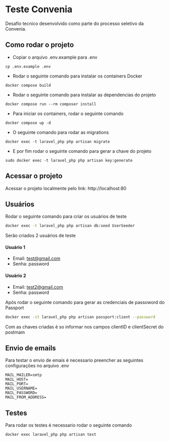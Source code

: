 # Teste Convenia

Desafio tecnico desenvolvido como parte do processo seletivo da Convenia.

## Como rodar o projeto

- Copiar o arquivo .env.example para .env
```console
cp .env.example .env
```

- Rodar o seguinte comando para instalar os containers Docker
```console
docker compose build
```

- Rodar o seguinte comando para instalar as dependencias do projeto
```console
docker compose run --rm composer install 
```

- Para iniciar os containers, rodar o seguinte comando
```console
docker compose up -d
```

- O seguinte comando para rodar as migrations
```console
docker exec -t laravel_php php artisan migrate
```

- E por fim rodar o seguinte comando para gerar a chave do projeto
```console
sudo docker exec -t laravel_php php artisan key:generate
```

## Acessar o projeto

Acessar o projeto localmente pelo link: http://localhost:80

## Usuários

Rodar o seguinte comando para criar os usuários de teste

```bash
docker exec -t laravel_php php artisan db:seed UserSeeder
```
Serão criados 2 usuários de teste

#### Usuário 1
- Email: test@gmail.com
- Senha: password

#### Usuário 2
- Email: test2@gmail.com
- Senha: password

Após rodar o seguinte comando para gerar as credenciais de passoword do Passport

```bash
docker exec -it laravel_php php artisan passport:client --password
```

Com as chaves criadas é so informar nos campos clientID e clientSecret do postmam


## Envio de emails

Para testar o envio de emais é necessario preencher as seguintes configurações no arquivo .env

```dotenv
MAIL_MAILER=smtp
MAIL_HOST=
MAIL_PORT=
MAIL_USERNAME=
MAIL_PASSWORD=
MAIL_FROM_ADDRESS=
```

## Testes

Para rodar os testes é necessario rodar o seguinte comando

```console
docker exec laravel_php php artisan test
```
